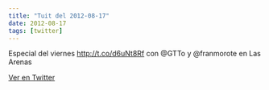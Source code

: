 ```yaml
---
title: "Tuit del 2012-08-17"
date: 2012-08-17
tags: [twitter]
---
```


Especial del viernes http://t.co/d6uNt8Rf con @GTTo y @franmorote en Las Arenas



[Ver en Twitter](https://twitter.com/i/web/status/236394471078653952)
